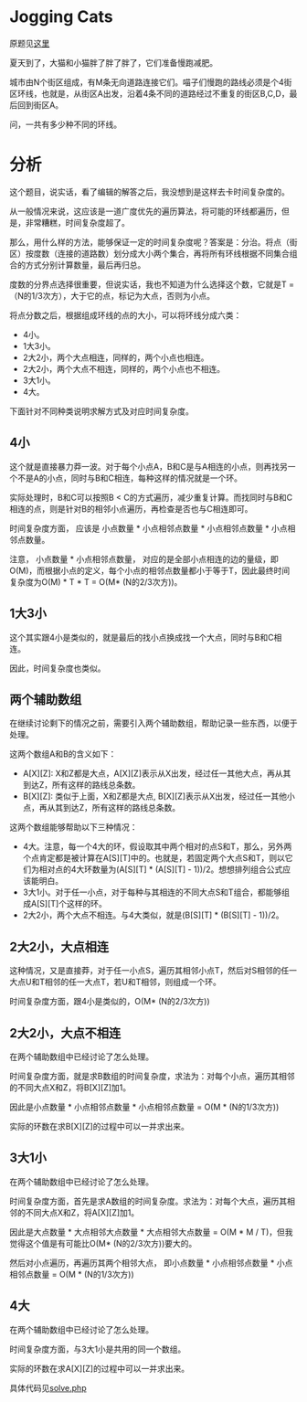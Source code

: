 # Jogging Cats
原题见[这里](https://www.hackerrank.com/challenges/cat-jogging/problem)

夏天到了，大猫和小猫胖了胖了胖了，它们准备慢跑减肥。

城市由N个街区组成，有M条无向道路连接它们。喵子们慢跑的路线必须是个4街区环线，也就是，从街区A出发，沿着4条不同的道路经过不重复的街区B,C,D，最后回到街区A。

问，一共有多少种不同的环线。

# 分析
这个题目，说实话，看了编辑的解答之后，我没想到是这样去卡时间复杂度的。

从一般情况来说，这应该是一道广度优先的遍历算法，将可能的环线都遍历，但是，非常糟糕，时间复杂度超了。

那么，用什么样的方法，能够保证一定的时间复杂度呢？答案是：分治。将点（街区）按度数（连接的道路数）划分成大小两个集合，再将所有环线根据不同集合组合的方式分别计算数量，最后再归总。

度数的分界点选择很重要，但说实话，我也不知道为什么选择这个数，它就是T =（N的1/3次方），大于它的点，标记为大点，否则为小点。

将点分数之后，根据组成环线的点的大小，可以将环线分成六类：
* 4小。
* 1大3小。
* 2大2小，两个大点相连，同样的，两个小点也相连。
* 2大2小，两个大点不相连，同样的，两个小点也不相连。
* 3大1小。
* 4大。

下面针对不同种类说明求解方式及对应时间复杂度。

## 4小
这个就是直接暴力莽一波。对于每个小点A，B和C是与A相连的小点，则再找另一个不是A的小点，同时与B和C相连，每种这样的情况就是一个环。

实际处理时，B和C可以按照B < C的方式遍历，减少重复计算。而找同时与B和C相连的点，则是针对B的相邻小点遍历，再检查是否也与C相连即可。

时间复杂度方面， 应该是 小点数量 * 小点相邻点数量 * 小点相邻点数量 * 小点相邻点数量。

注意， 小点数量 * 小点相邻点数量， 对应的是全部小点相连的边的量级，即O(M)，而根据小点的定义，每个小点的相邻点数量都小于等于T，因此最终时间复杂度为O(M) * T * T = O(M* (N的2/3次方))。

## 1大3小
这个其实跟4小是类似的，就是最后的找小点换成找一个大点，同时与B和C相连。

因此，时间复杂度也类似。

## 两个辅助数组
在继续讨论剩下的情况之前，需要引入两个辅助数组，帮助记录一些东西，以便于处理。

这两个数组A和B的含义如下：
* A[X][Z]: X和Z都是大点，A[X][Z]表示从X出发，经过任一其他大点，再从其到达Z，所有这样的路线总条数。
* B[X][Z]: 类似于上面，X和Z都是大点, B[X][Z]表示从X出发，经过任一其他小点，再从其到达Z，所有这样的路线总条数。

这两个数组能够帮助以下三种情况：
* 4大。注意，每一个4大的环，假设取其中两个相对的点S和T，那么，另外两个点肯定都是被计算在A[S][T]中的。也就是，若固定两个大点S和T，则以它们为相对点的4大环数量为(A[S][T] * (A[S][T] - 1))/2。想想排列组合公式应该能明白。
* 3大1小。对于任一小点，对于每种与其相连的不同大点S和T组合，都能够组成A[S][T]个这样的环。
* 2大2小，两个大点不相连。与4大类似，就是(B[S][T] * (B[S][T] - 1))/2。

## 2大2小，大点相连
这种情况，又是直接莽，对于任一小点S，遍历其相邻小点T，然后对S相邻的任一大点U和T相邻的任一大点T，若U和T相邻，则组成一个环。

时间复杂度方面，跟4小是类似的，O(M* (N的2/3次方))

## 2大2小，大点不相连
在两个辅助数组中已经讨论了怎么处理。

时间复杂度方面，就是求B数组的时间复杂度，求法为：对每个小点，遍历其相邻的不同大点X和Z，将B[X][Z]加1。

因此是小点数量 * 小点相邻点数量 * 小点相邻点数量 = O(M * (N的1/3次方))

实际的环数在求B[X][Z]的过程中可以一并求出来。

## 3大1小
在两个辅助数组中已经讨论了怎么处理。

时间复杂度方面，首先是求A数组的时间复杂度。求法为：对每个大点，遍历其相邻的不同大点X和Z，将A[X][Z]加1。

因此是大点数量 * 大点相邻大点数量 * 大点相邻大点数量 = O(M * M / T)，但我觉得这个值是有可能比O(M* (N的2/3次方))要大的。

然后对小点遍历，再遍历其两个相邻大点， 即小点数量 * 小点相邻点数量 * 小点相邻点数量 = O(M * (N的1/3次方))

## 4大
在两个辅助数组中已经讨论了怎么处理。

时间复杂度方面，与3大1小是共用的同一个数组。

实际的环数在求A[X][Z]的过程中可以一并求出来。

具体代码见[solve.php](./solve.php)